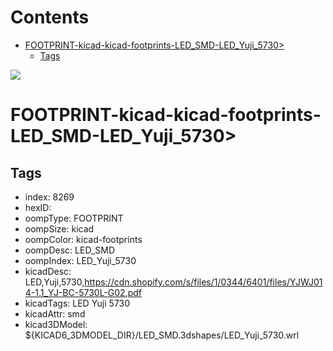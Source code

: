 



Contents
========

* [FOOTPRINT-kicad-kicad-footprints-LED_SMD-LED_Yuji_5730>](#footprint-kicad-kicad-footprints-led_smd-led_yuji_5730)
	* [Tags](#tags)
  
![][im]
# FOOTPRINT-kicad-kicad-footprints-LED_SMD-LED_Yuji_5730>

## Tags

- index: 8269
- hexID: 
- oompType: FOOTPRINT
- oompSize: kicad
- oompColor: kicad-footprints
- oompDesc: LED_SMD
- oompIndex: LED_Yuji_5730
- kicadDesc: LED,Yuji,5730,https://cdn.shopify.com/s/files/1/0344/6401/files/YJWJ014-1.1_YJ-BC-5730L-G02.pdf
- kicadTags: LED Yuji 5730
- kicadAttr: smd
- kicad3DModel: ${KICAD6_3DMODEL_DIR}/LED_SMD.3dshapes/LED_Yuji_5730.wrl



[im]: image.png
